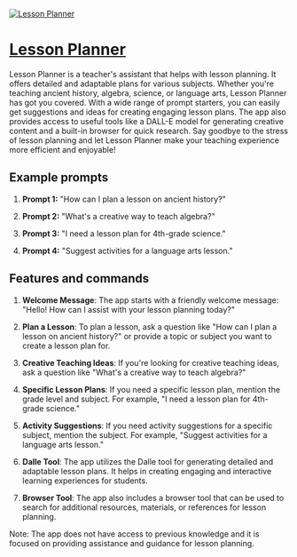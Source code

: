 [![Lesson Planner](https://files.oaiusercontent.com/file-BqDK5cqInhFuLhpBp8JtBF62?se=2123-10-17T19%3A43%3A12Z&sp=r&sv=2021-08-06&sr=b&rscc=max-age%3D31536000%2C%20immutable&rscd=attachment%3B%20filename%3Da6019891-3955-4d93-971b-3831029dfbb7.png&sig=8zeZRoW%2BtwH5Fa8eeDjttcpoMYF3eatzN6%2B187OY1Do%3D)](https://chat.openai.com/g/g-wAfzXSvUJ-lesson-planner)

# [Lesson Planner](https://chat.openai.com/g/g-wAfzXSvUJ-lesson-planner)

Lesson Planner is a teacher's assistant that helps with lesson planning. It offers detailed and adaptable plans for various subjects. Whether you're teaching ancient history, algebra, science, or language arts, Lesson Planner has got you covered. With a wide range of prompt starters, you can easily get suggestions and ideas for creating engaging lesson plans. The app also provides access to useful tools like a DALL-E model for generating creative content and a built-in browser for quick research. Say goodbye to the stress of lesson planning and let Lesson Planner make your teaching experience more efficient and enjoyable!

## Example prompts

1. **Prompt 1:** "How can I plan a lesson on ancient history?"

2. **Prompt 2:** "What's a creative way to teach algebra?"

3. **Prompt 3:** "I need a lesson plan for 4th-grade science."

4. **Prompt 4:** "Suggest activities for a language arts lesson."

## Features and commands

1. **Welcome Message**: The app starts with a friendly welcome message: "Hello! How can I assist with your lesson planning today?"

2. **Plan a Lesson**: To plan a lesson, ask a question like "How can I plan a lesson on ancient history?" or provide a topic or subject you want to create a lesson plan for.

3. **Creative Teaching Ideas**: If you're looking for creative teaching ideas, ask a question like "What's a creative way to teach algebra?"

4. **Specific Lesson Plans**: If you need a specific lesson plan, mention the grade level and subject. For example, "I need a lesson plan for 4th-grade science."

5. **Activity Suggestions**: If you need activity suggestions for a specific subject, mention the subject. For example, "Suggest activities for a language arts lesson."

6. **Dalle Tool**: The app utilizes the Dalle tool for generating detailed and adaptable lesson plans. It helps in creating engaging and interactive learning experiences for students.

7. **Browser Tool**: The app also includes a browser tool that can be used to search for additional resources, materials, or references for lesson planning.

Note: The app does not have access to previous knowledge and it is focused on providing assistance and guidance for lesson planning.